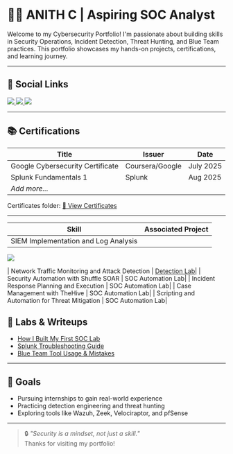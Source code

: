 
# 👨‍💻 ANITH C | Aspiring SOC Analyst

Welcome to my Cybersecurity Portfolio! I'm passionate about building skills in Security Operations, Incident Detection, Threat Hunting, and Blue Team practices. This portfolio showcases my hands-on projects, certifications, and learning journey.

---

## 🔗 Social Links

<a href="https://www.linkedin.com/in/anith2931/" target="_blank">
  <img src="https://img.shields.io/badge/-LinkedIn-0072b1?&style=for-the-badge&logo=linkedin&logoColor=white" />
</a>

<a href="https://www.instagram.com/_.anith_58._/" target="_blank">
  <img src="https://img.shields.io/badge/-Instagram-E4405F?&style=for-the-badge&logo=instagram&logoColor=white" />
</a>

<a href="mailto:anithaustian78@gamil.com" target="_blank">
  <img src="https://img.shields.io/badge/-Gmail-D14836?style=for-the-badge&logo=gmail&logoColor=white" />
</a>

---

## 📚 Certifications

| Title | Issuer | Date |
|-------|--------|------|
| Google Cybersecurity Certificate | Coursera/Google | July 2025 |
| Splunk Fundamentals 1 | Splunk | Aug 2025 |
| *Add more...* | | |

Certificates folder: [📁 View Certificates](./certificates)

---

| Skill                                         | Associated Project         |
|-----------------------------------------------|----------------------------|
| SIEM Implementation and Log Analysis          | <a href="https://github.com/Anith58/Splunk-Enterprise-Installation-on-Ubuntu-Server" target="_blank">
  <img src="https://img.shields.io/badge/-Detection%20Lab-000?style=for-the-badge&logo=github&logoColor=white" />
</a>

| Network Traffic Monitoring and Attack Detection | <a href="https://google.com">Detection Lab</a>|
| Security Automation with Shuffle SOAR         | SOC Automation Lab|
| Incident Response Planning and Execution      | SOC Automation Lab|
| Case Management with TheHive                  | SOC Automation Lab|
| Scripting and Automation for Threat Mitigation | SOC Automation Lab|



## 🧪 Labs & Writeups

- [How I Built My First SOC Lab](./labs/soc-first-lab.md)
- [Splunk Troubleshooting Guide](./labs/splunk-troubleshoot.md)
- [Blue Team Tool Usage & Mistakes](./labs/blueteam-mistakes.md)

---

## 🚀 Goals

- Pursuing internships to gain real-world experience
- Practicing detection engineering and threat hunting
- Exploring tools like Wazuh, Zeek, Velociraptor, and pfSense

---

> 🔒 *"Security is a mindset, not just a skill."*  
Thanks for visiting my portfolio!
